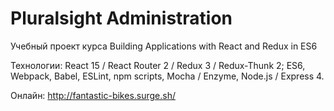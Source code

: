 # Pluralsight Administration
Учебный проект курса Building Applications with React and Redux in ES6

Технологии: React 15 / React Router 2 / Redux 3 / Redux-Thunk 2;
ES6, Webpack, Babel, ESLint, npm scripts, Mocha / Enzyme, Node.js / Express 4.

Онлайн: http://fantastic-bikes.surge.sh/
